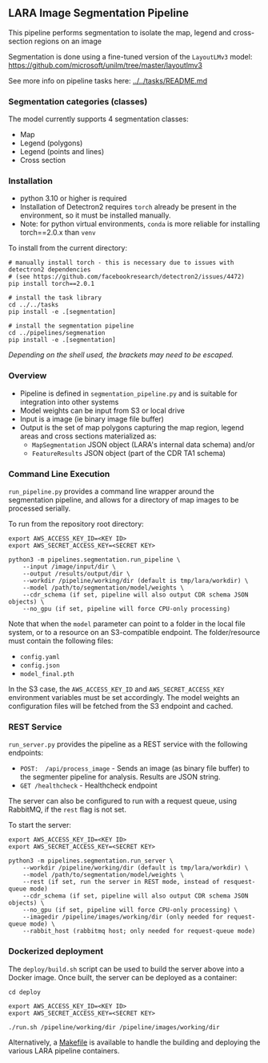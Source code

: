 
## LARA Image Segmentation Pipeline


This pipeline performs segmentation to isolate the map, legend and cross-section regions on an image

Segmentation is done using a fine-tuned version of the `LayoutLMv3` model:
https://github.com/microsoft/unilm/tree/master/layoutlmv3

See more info on pipeline tasks here: [../../tasks/README.md](../../tasks/README.md)

### Segmentation categories (classes)

The model currently supports 4 segmentation classes:
* Map
* Legend (polygons)
* Legend (points and lines)
* Cross section

### Installation

* python 3.10 or higher is required
* Installation of Detectron2 requires `torch` already be present in the environment, so it must be installed manually.
* Note: for python virtual environments, `conda` is more reliable for installing torch==2.0.x than `venv`

To install from the current directory:
```
# manually install torch - this is necessary due to issues with detectron2 dependencies
# (see https://github.com/facebookresearch/detectron2/issues/4472)
pip install torch==2.0.1

# install the task library
cd ../../tasks
pip install -e .[segmentation]

# install the segmentation pipeline
cd ../pipelines/segmenation
pip install -e .[segmentation]
```
*Depending on the shell used, the brackets may need to be escaped.*

### Overview ###

* Pipeline is defined in `segmentation_pipeline.py` and is suitable for integration into other systems
* Model weights can be input from S3 or local drive
* Input is a image (ie binary image file buffer)
* Output is the set of map polygons capturing the map region, legend areas and cross sections materialized as:
  * `MapSegmentation` JSON object (LARA's internal data schema) and/or
  * `FeatureResults` JSON object (part of the CDR TA1 schema)

### Command Line Execution ###
`run_pipeline.py` provides a command line wrapper around the segmentation pipeline, and allows for a directory of map images to be processed serially.

To run from the repository root directory:
```
export AWS_ACCESS_KEY_ID=<KEY ID>
export AWS_SECRET_ACCESS_KEY=<SECRET KEY>

python3 -m pipelines.segmentation.run_pipeline \
    --input /image/input/dir \
    --output /results/output/dir \
    --workdir /pipeline/working/dir (default is tmp/lara/workdir) \
    --model /path/to/segmentation/model/weights \
    --cdr_schema (if set, pipeline will also output CDR schema JSON objects) \
    --no_gpu (if set, pipeline will force CPU-only processing)

```

Note that when the `model` parameter can point to a folder in the local file system, or to a resource on an S3-compatible endpoint. The folder/resource must contain the following files:
* `config.yaml`
* `config.json`
* `model_final.pth`

In the S3 case, the `AWS_ACCESS_KEY_ID` and `AWS_SECRET_ACCESS_KEY` environment variables must be set accordingly.  The model weights an configuration files will be fetched from the S3 endpoint and cached.

### REST Service ###
`run_server.py` provides the pipeline as a REST service with the following endpoints:
* ```POST:  /api/process_image``` - Sends an image (as binary file buffer) to the segmenter pipeline for analysis. Results are JSON string.
* ```GET /healthcheck``` - Healthcheck endpoint

The server can also be configured to run with a request queue, using RabbitMQ, if the `rest` flag is not set.

To start the server:
```
export AWS_ACCESS_KEY_ID=<KEY ID>
export AWS_SECRET_ACCESS_KEY=<SECRET KEY>

python3 -m pipelines.segmentation.run_server \
    --workdir /pipeline/working/dir (default is tmp/lara/workdir) \
    --model /path/to/segmentation/model/weights \
    --rest (if set, run the server in REST mode, instead of resquest-queue mode)
    --cdr_schema (if set, pipeline will also output CDR schema JSON objects) \
    --no_gpu (if set, pipeline will force CPU-only processing) \
    --imagedir /pipeline/images/working/dir (only needed for request-queue mode) \
    --rabbit_host (rabbitmq host; only needed for request-queue mode)

```

### Dockerized deployment
The `deploy/build.sh` script can be used to build the server above into a Docker image.  Once built, the server can be deployed as a container:

```
cd deploy

export AWS_ACCESS_KEY_ID=<KEY ID>
export AWS_SECRET_ACCESS_KEY=<SECRET KEY>

./run.sh /pipeline/working/dir /pipeline/images/working/dir
```

Alternatively, a [Makefile](../../Makefile) is available to handle the building and deploying the various LARA pipeline containers.
